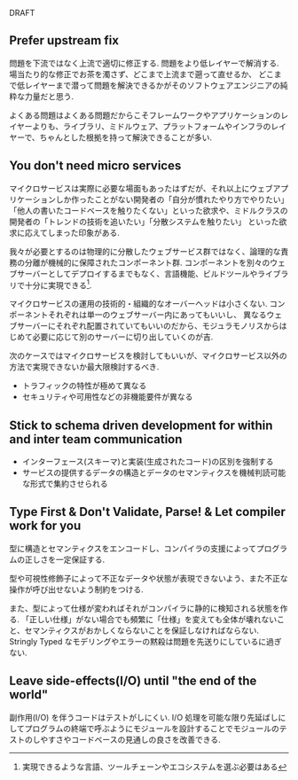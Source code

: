 DRAFT

## Prefer upstream fix

問題を下流ではなく上流で適切に修正する. 問題をより低レイヤーで解消する. 場当たり的な修正でお茶を濁さず、どこまで上流まで遡って直せるか、
どこまで低レイヤーまで潜って問題を解決できるかがそのソフトウェアエンジニアの純粋な力量だと思う.

よくある問題はよくある問題だからこそフレームワークやアプリケーションのレイヤーよりも、ライブラリ、ミドルウェア、プラットフォームやインフラのレイヤーで、ちゃんとした根拠を持って解決できることが多い.

## You don't need micro services

マイクロサービスは実際に必要な場面もあったはずだが、それ以上にウェブアプリケーションしか作ったことがない開発者の「自分が慣れたやり方でやりたい」
「他人の書いたコードベースを触りたくない」といった欲求や、ミドルクラスの開発者の「トレンドの技術を追いたい」「分散システムを触りたい」
といった欲求に応えてしまった印象がある.

我々が必要とするのは物理的に分散したウェブサービス群ではなく、論理的な責務の分離が機械的に保障されたコンポーネント群.
コンポーネントを別々のウェブサーバーとしてデプロイするまでもなく、言語機能、ビルドツールやライブラリで十分に実現できる[^1].

[^1]: 実現できるような言語、ツールチェーンやエコシステムを選ぶ必要はある

マイクロサービスの運用の技術的・組織的なオーバーヘッドは小さくない. コンポーネントそれぞれは単一のウェブサーバー内にあってもいいし、
異なるウェブサーバーにそれぞれ配置されていてもいいのだから、モジュラモノリスからはじめて必要に応じて別のサーバーに切り出していくのが吉.

次のケースではマイクロサービスを検討してもいいが、マイクロサービス以外の方法で実現できないか最大限検討するべき.

- トラフィックの特性が極めて異なる
- セキュリティや可用性などの非機能要件が異なる

## Stick to schema driven development for within and inter team communication 

- インターフェース(スキーマ)と実装(生成されたコード)の区別を強制する
- サービスの提供するデータの構造とデータのセマンティクスを機械判読可能な形式で集約させられる

## Type First &  Don't Validate, Parse! & Let compiler work for you

型に構造とセマンティクスをエンコードし、コンパイラの支援によってプログラムの正しさを一定保証する.

型や可視性修飾子によって不正なデータや状態が表現できないよう、また不正な操作が呼び出せないよう制約をつける.

また、型によって仕様が変わればそれがコンパイラに静的に検知される状態を作る.
「正しい仕様」がない場合でも頻繁に「仕様」を変えても全体が壊れないこと、セマンティクスがおかしくならないことを保証しなければならない.
Stringly Typed なモデリングやエラーの黙殺は問題を先送りにしているに過ぎない.

## Leave side-effects(I/O) until "the end of the world"

副作用(I/O) を伴うコードはテストがしにくい.
I/O 処理を可能な限り先延ばしにしてプログラムの終端で呼ぶようにモジュールを設計することでモジュールのテストのしやすさやコードベースの見通しの良さを改善できる.
